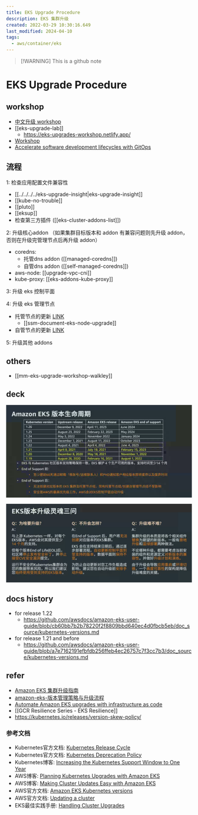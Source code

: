 ```yaml
---
title: EKS Upgrade Procedure
description: EKS 集群升级
created: 2022-03-29 10:30:16.649
last_modified: 2024-04-10
tags:
  - aws/container/eks
---
```

> [!WARNING] This is a github note

# EKS Upgrade Procedure
## workshop
- [中文升级 workshop](https://catalog.us-east-1.prod.workshops.aws/workshops/2b3af041-8716-4fde-ab3b-408a1036ec7d/zh-CN/30-worker-nodes-upgrade/33-create-new-node-group)
- [[eks-upgrade-lab]]
	- https://eks-upgrades-workshop.netlify.app/
- [Workshop](https://www.eksworkshop.com/intermediate/320_eks_upgrades/) 
- [Accelerate software development lifecycles with GitOps](https://catalog.us-east-1.prod.workshops.aws/workshops/20f7b273-ed55-411f-8c9c-4dc9e5ff8677/en-US)


## 流程 
1: 检查应用配置文件兼容性
- [[../../../../eks-upgrade-insight|eks-upgrade-insight]]
- [[kube-no-trouble]] 
- [[pluto]] 
- [[eksup]] 
- 检查第三方插件 ([[eks-cluster-addons-list]])

2: 升级核心addon （如果集群目标版本和 addon 有兼容问题则先升级 addon，否则在升级完管理节点后再升级 addon）
- coredns: 
	- 托管dns addon ([[managed-coredns]])
	- 自管dns addon ([[self-managed-coredns]])
- aws-node: [[upgrade-vpc-cni]] 
- kube-proxy: [[eks-addons-kube-proxy]]

3: 升级 eks 控制平面

4: 升级 eks 管理节点
- 托管节点的更新 [LINK](https://docs.aws.amazon.com/zh_cn/eks/latest/userguide/update-managed-node-group.html) 
	- [[ssm-document-eks-node-upgrade]] 
- 自管节点的更新 [LINK](https://docs.aws.amazon.com/zh_cn/eks/latest/userguide/update-workers.html) 

5: 升级其他 addons

## others
- [[mm-eks-upgrade-workshop-walkley]]

## deck
![eks-upgrade-procedure-png-1.png](../../git-attachment/eks-upgrade-procedure-png-1.png)

![eks-upgrade-procedure-png-2.png](../../git-attachment/eks-upgrade-procedure-png-2.png)


## docs history
- for release 1.22 
    - https://github.com/awsdocs/amazon-eks-user-guide/blob/cb60bb7b2b78220f2f8809bbd640ec4d0fbcb5eb/doc_source/kubernetes-versions.md
- for release 1.21 and before
    - https://github.com/awsdocs/amazon-eks-user-guide/blob/a7e7162191efbfdb256ffeb4ec26757c7f3cc7b3/doc_source/kubernetes-versions.md


## refer
- [Amazon EKS 集群升级指南](https://aws.amazon.com/cn/blogs/china/amazon-eks-cluster-upgrade-guide/) 
- [amazon-eks-版本管理策略与升级流程](https://aws.amazon.com/cn/blogs/china/amazon-eks-version-management-strategy-and-upgrade-process/) 
- [Automate Amazon EKS upgrades with infrastructure as code](https://aws.amazon.com/blogs/opensource/automate-amazon-eks-upgrades-with-infrastructure-as-code/) 
- [[GCR Resilience Series - EKS Resilience]]
- https://kubernetes.io/releases/version-skew-policy/


### 参考文档
-   Kubernetes官方文档: [Kubernetes Release Cycle](https://github.com/kubernetes/community/blob/master/contributors/devel/sig-release/release.md)
-   Kubernetes官方文档: [Kubernetes Deprecation Policy](https://kubernetes.io/docs/reference/using-api/deprecation-policy/)
-   Kubernetes博客: [Increasing the Kubernetes Support Window to One Year](https://kubernetes.io/blog/2020/08/31/kubernetes-1-19-feature-one-year-support/)
-   AWS博客: [Planning Kubernetes Upgrades with Amazon EKS](https://aws.amazon.com/blogs/containers/planning-kubernetes-upgrades-with-amazon-eks/)
-   AWS博客: [Making Cluster Updates Easy with Amazon EKS](https://aws.amazon.com/blogs/compute/making-cluster-updates-easy-with-amazon-eks/)
-   AWS官方文档: [Amazon EKS Kubernetes versions](https://docs.aws.amazon.com/eks/latest/userguide/kubernetes-versions.html)
-   AWS官方文档: [Updating a cluster](https://docs.aws.amazon.com/eks/latest/userguide/update-cluster.html)
-   EKS最佳实践手册: [Handling Cluster Upgrades](https://aws.github.io/aws-eks-best-practices/reliability/docs/controlplane/#handling-cluster-upgrades)




